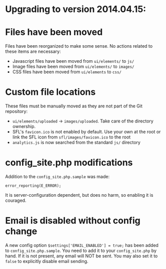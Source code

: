 Upgrading to version 2014.04.15:
================================

Files have been moved
=====================

Files have been reorganized to make some sense. No actions related to
these items are necessary:
 - Javascript files have been moved from `ui/elements/` to `js/`
 - Image files have been moved from `ui/elements/` to `images/`
 - CSS files have been moved from `ui/elements` to `css/`

Custom file locations
=====================

These files must be manually moved as they are not part of the Git repository:
 - `ui/elements/uploaded` -> `images/uploaded`. Take care of the directory ownership.
 - SFL's `favicon.ico` is not enabled by default. Use your own at the root or link the SFL icon
     from `sfl/images/favicon.ico` to the root
 - `analytics.js` is now searched from the standard `js/` directory

config_site.php modifications
=============================
Addition to the `config_site.php.sample` was made:
```
error_reporting(E_ERROR);
```

It is server-configuration dependent, but does no harm, so enabling it is couraged.


Email is disabled without config change
=======================================

A new config option `$settings['EMAIL_ENABLED'] = true;` has been added to `config_site.php.sample`.
You need to add it to your `config_site.php` by hand. If it is not present, any email will NOT be sent.
You may also set it to `false` to explicitly disable email sending.

